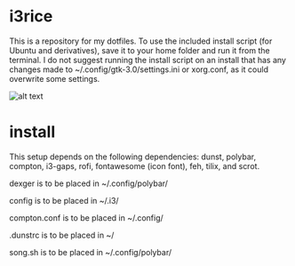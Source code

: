 # i3rice
This is a repository for my dotfiles. To use the included install script (for Ubuntu and derivatives), save it to your home folder and run it from the terminal. I do not suggest running the install script on an install that has any changes made to ~/.config/gtk-3.0/settings.ini or xorg.conf, as it could overwrite some settings.

![alt text](https://i.imgur.com/kDnTx9W.jpg)

# install
This setup depends on the following dependencies: dunst, polybar, compton, i3-gaps, rofi, fontawesome (icon font), feh, tilix, and scrot.

dexger is to be placed in ~/.config/polybar/

config is to be placed in ~/.i3/

compton.conf is to be placed in ~/.config/

.dunstrc is to be placed in ~/

song.sh is to be placed in ~/.config/polybar/


